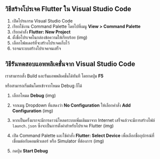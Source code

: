 
## วิธีสร้างโปรเจค Flutter ใน Visual Studio Code

1. เปิดโปรแกรม Visual Studio Code
2. เรียกใช้งาน Command Palette โดยไปที่เมนู **View > Command Palette**
3. เรียกคำส่ัง **Flutter: New Project**
4. ตั้งชื่อโปรเจคในกล่องข้อความให้เรียบร้อย (img) 
5. เลือกโฟลเดอร์ที่จะสร้างโปรเจคเก็บไว้
6. รอจนระบบสร้างโปรเจคจนเสร็จ

## วิธีรันทดสอบแอพพลิเคชั่นจาก Visual Studio Code

เราสามารถสั่ง Build และรันแอพพลิเคชั่นได้ทันที โดยกดปุ่ม **F5**

หรือสามารถเริ่มต้นโดยเข้าจากโหมด Debug ก็ได้ 
1. เลือกโหมด **Debug** (img) 
2. จากเมนู Dropdown ที่แสดงว่า **No Configuration** ให้เลือกคำสั่ง **Add Configuration** (img) 
3. หากเป็นครั้งแรกจะมีการดาวน์โหลดระบบเพิ่มเติมมาจาก Internet เสร็จแล้วจะมีการสร้างไฟล์ `launch.json` ซึ่งจะเป็นการตั้งค่าสำหรับโปรเจค Flutter (img) 
4. เปิด Command Palette และใช้คำสั่ง **Flutter: Select Device** เพื่อเลือกชื่ออุปกรณ์ที่เชื่อมต่อกับคอมพิวเตอร์ หรือ Simulator ที่ต้องการ (img)

5. กดปุ่ม **Start Debug**